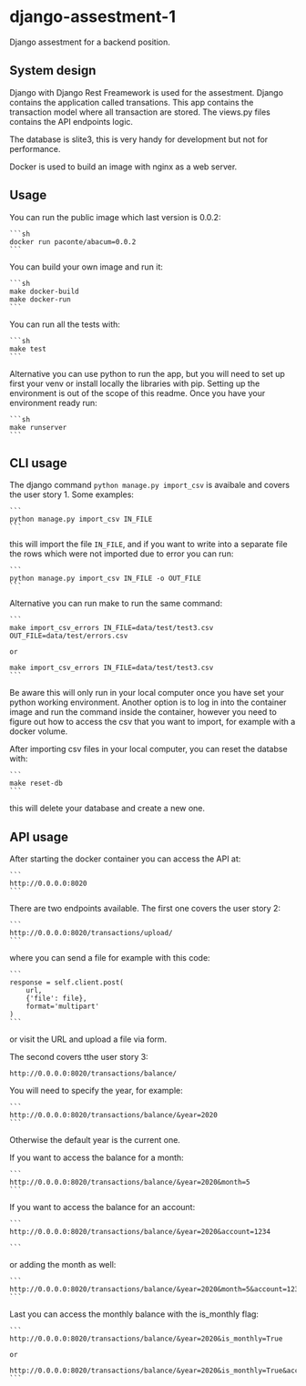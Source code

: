 # django-assestment-1
Django assestment for a backend position.

## System design
Django with Django Rest Freamework is used for the assestment.
Django contains the application called transations. This app contains the transaction model where all transaction are stored.
The views.py files contains the API endpoints logic.

The database is slite3, this is very handy for development but not for performance.

Docker is used to build an image with nginx as a web server.

## Usage
You can run the public image which last version is 0.0.2:

    ```sh
    docker run paconte/abacum=0.0.2
    ```

You can build your own image and run it:

    ```sh
    make docker-build
    make docker-run
    ```

You can run all the tests with:

    ```sh
    make test
    ```

Alternative you can use python to run the app, but you will need to set up first your venv or install locally the libraries with pip.
Setting up the environment is out of the scope of this readme. Once you have your environment ready run:

    ```sh
    make runserver
    ```

## CLI usage

The django command `python manage.py import_csv` is avaibale and covers the user story 1. Some examples:

    ```
    python manage.py import_csv IN_FILE
    ```

this will import the file `IN_FILE`, and if you want to write into a separate file the rows which were not imported due to error you can run:

    ```
    python manage.py import_csv IN_FILE -o OUT_FILE
    ```

Alternative you can run make to run the same command:


    ```
    make import_csv_errors IN_FILE=data/test/test3.csv OUT_FILE=data/test/errors.csv

    or

    make import_csv_errors IN_FILE=data/test/test3.csv
    ```

Be aware this will only run in your local computer once you have set your python working environment. Another option is to log in into the container image and run the command inside the container, however you need to figure out how to access the csv that you want to import, for example with a docker volume.

After importing csv files in your local computer, you can reset the databse with:

    ```
    make reset-db
    ```

this will delete your database and create a new one.

## API usage
After starting the docker container you can access the API at:

    ```
    http://0.0.0.0:8020
    ```

There are two endpoints available. The first one covers the user story 2:

    ```
    http://0.0.0.0:8020/transactions/upload/
    ```

where you can send a file for example with this code:

    ```
    response = self.client.post(
        url,
        {'file': file},
        format='multipart'
    )
    ```

or visit the URL and upload a file via form.


The second covers tthe user story 3:

    http://0.0.0.0:8020/transactions/balance/


You will need to specify the year, for example:

    ```
    http://0.0.0.0:8020/transactions/balance/&year=2020
    ```
Otherwise the default year is the current one.


If you want to access the balance for a month:

    ```
    http://0.0.0.0:8020/transactions/balance/&year=2020&month=5
    ```

If you want to access the balance for an account:

    ```
    http://0.0.0.0:8020/transactions/balance/&year=2020&account=1234

    ```
or adding the month as well:

    ```
    http://0.0.0.0:8020/transactions/balance/&year=2020&month=5&account=1234
    ```

Last you can access the monthly balance with the is_monthly flag:

    ```
    http://0.0.0.0:8020/transactions/balance/&year=2020&is_monthly=True

    or

    http://0.0.0.0:8020/transactions/balance/&year=2020&is_monthly=True&account=1234
    ```